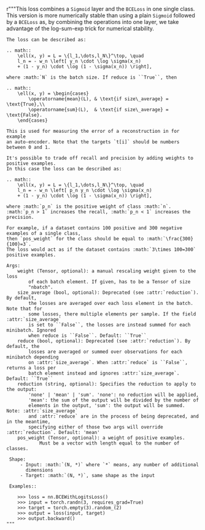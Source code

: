 r"""This loss combines a `Sigmoid` layer and the `BCELoss` in one single
    class. This version is more numerically stable than using a plain `Sigmoid`
    followed by a `BCELoss` as, by combining the operations into one layer,
    we take advantage of the log-sum-exp trick for numerical stability.

    The loss can be described as:

    .. math::
        \ell(x, y) = L = \{l_1,\dots,l_N\}^\top, \quad
        l_n = - w_n \left[ y_n \cdot \log \sigma(x_n)
        + (1 - y_n) \cdot \log (1 - \sigma(x_n)) \right],

    where :math:`N` is the batch size. If reduce is ``True``, then

    .. math::
        \ell(x, y) = \begin{cases}
            \operatorname{mean}(L), & \text{if size\_average} = \text{True},\\
            \operatorname{sum}(L),  & \text{if size\_average} = \text{False}.
        \end{cases}

    This is used for measuring the error of a reconstruction in for example
    an auto-encoder. Note that the targets `t[i]` should be numbers
    between 0 and 1.

    It's possible to trade off recall and precision by adding weights to positive examples.
    In this case the loss can be described as:

    .. math::
        \ell(x, y) = L = \{l_1,\dots,l_N\}^\top, \quad
        l_n = - w_n \left[ p_n y_n \cdot \log \sigma(x_n)
        + (1 - y_n) \cdot \log (1 - \sigma(x_n)) \right],

    where :math:`p_n` is the positive weight of class :math:`n`.
    :math:`p_n > 1` increases the recall, :math:`p_n < 1` increases the precision.

    For example, if a dataset contains 100 positive and 300 negative examples of a single class,
    then `pos_weight` for the class should be equal to :math:`\frac{300}{100}=3`.
    The loss would act as if the dataset contains :math:`3\times 100=300` positive examples.

    Args:
        weight (Tensor, optional): a manual rescaling weight given to the loss
            of each batch element. If given, has to be a Tensor of size
            "nbatch".
        size_average (bool, optional): Deprecated (see :attr:`reduction`). By default,
            the losses are averaged over each loss element in the batch. Note that for
            some losses, there multiple elements per sample. If the field :attr:`size_average`
            is set to ``False``, the losses are instead summed for each minibatch. Ignored
            when reduce is ``False``. Default: ``True``
        reduce (bool, optional): Deprecated (see :attr:`reduction`). By default, the
            losses are averaged or summed over observations for each minibatch depending
            on :attr:`size_average`. When :attr:`reduce` is ``False``, returns a loss per
            batch element instead and ignores :attr:`size_average`. Default: ``True``
        reduction (string, optional): Specifies the reduction to apply to the output:
            'none' | 'mean' | 'sum'. 'none': no reduction will be applied,
            'mean': the sum of the output will be divided by the number of
            elements in the output, 'sum': the output will be summed. Note: :attr:`size_average`
            and :attr:`reduce` are in the process of being deprecated, and in the meantime,
            specifying either of those two args will override :attr:`reduction`. Default: 'mean'
        pos_weight (Tensor, optional): a weight of positive examples.
                Must be a vector with length equal to the number of classes.

     Shape:
         - Input: :math:`(N, *)` where `*` means, any number of additional
           dimensions
         - Target: :math:`(N, *)`, same shape as the input

     Examples::

        >>> loss = nn.BCEWithLogitsLoss()
        >>> input = torch.randn(3, requires_grad=True)
        >>> target = torch.empty(3).random_(2)
        >>> output = loss(input, target)
        >>> output.backward()
    """
